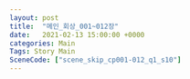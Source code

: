 ```yaml
---
layout: post
title:  "메인_회상_001~012장"
date:   2021-02-13 15:00:00 +0000
categories: Main
Tags: Story Main
SceneCode: ["scene_skip_cp001-012_q1_s10"]
---
```

